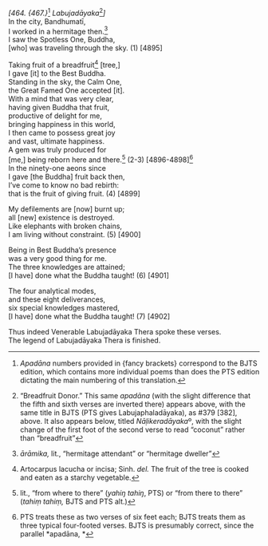 *\[464. {467.}*[^1] *Labujadāyaka*[^2]*\]*  
In the city, Bandhumatī,  
I worked in a hermitage then.[^3]  
I saw the Spotless One, Buddha,  
\[who\] was traveling through the sky. (1) \[4895\]

Taking fruit of a breadfruit[^4] \[tree,\]  
I gave \[it\] to the Best Buddha.  
Standing in the sky, the Calm One,  
the Great Famed One accepted \[it\].  
With a mind that was very clear,  
having given Buddha that fruit,  
productive of delight for me,  
bringing happiness in this world,  
I then came to possess great joy  
and vast, ultimate happiness.  
A gem was truly produced for  
\[me,\] being reborn here and there.[^5] (2-3) \[4896-4898\][^6]  
In the ninety-one aeons since  
I gave \[the Buddha\] fruit back then,  
I’ve come to know no bad rebirth:  
that is the fruit of giving fruit. (4) \[4899\]

My defilements are \[now\] burnt up;  
all \[new\] existence is destroyed.  
Like elephants with broken chains,  
I am living without constraint. (5) \[4900\]

Being in Best Buddha’s presence  
was a very good thing for me.  
The three knowledges are attained;  
\[I have\] done what the Buddha taught! (6) \[4901\]

The four analytical modes,  
and these eight deliverances,  
six special knowledges mastered,  
\[I have\] done what the Buddha taught! (7) \[4902\]

Thus indeed Venerable Labujadāyaka Thera spoke these verses.  
The legend of Labujadāyaka Thera is finished.

[^1]: *Apadāna* numbers provided in {fancy brackets} correspond to the BJTS edition, which contains more individual poems than does the PTS edition dictating the main numbering of this translation.

[^2]: “Breadfruit Donor.” This same *apadāna* (with the slight difference that the fifth and sixth verses are inverted there) appears above, with the same title in BJTS (PTS gives Labujaphaladāyaka), as \#379 \[382\], above. It also appears below, titled *Nāḷikeradāyaka*º, with the slight change of the first foot of the second verse to read “coconut” rather than “breadfruit”

[^3]: *ārāmika,* lit., “hermitage attendant” or “hermitage dweller”

[^4]: Artocarpus lacucha or incisa; Sinh. *del.* The fruit of the tree is cooked and eaten as a starchy vegetable.

[^5]: lit., “from where to there” (*yahiŋ tahiŋ*, PTS) or “from there to there” (*tahiṃ tahiṃ,* BJTS and PTS alt.)

[^6]: PTS treats these as two verses of six feet each; BJTS treats them as three typical four-footed verses. BJTS is presumably correct, since the parallel *apadāna, *

